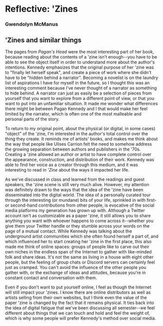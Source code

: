 # Reflective: 'Zines
### Gwendolyn McManus
## 'Zines and similar things
The pages from _Pagan's Head_ were the most interesting part of her book, because reading about the contents of a 'zine isn't enough--you have to be able to see the object itself in order to understand more about the author's intentions. Kennedy emphasizes that the original purpose of her 'zine was to "finally let herself speak", and create a piece of work where she didn't have to be "hidden behind a narrator". Becoming a novelist is on the laundry list of aspirations I have for myself in the future, so I thought this was an interesting comment because I've never thought of a narrator as something to hide behind. A narrator can just as easily be a selection of pieces from yourself that you want to explore from a different point of view, or that you want to put into an unfamiliar situation. It made me wonder what differences there might be between Pagan Kennedy and I that would make her feel limited by the narrator, which is often one of the most malleable and personal parts of the story. 

To return to my original point, about the physical (or digital, in some cases) "object" of the 'zine, I'm interested in the author's total control over the thing they create. It reminds me of artists' books, and makes me think about the way that people like Ulises Carrion felt the need to somehow address the growing separation between authors and publishers in the '70s. Creating a 'zine allowed an author or artist to have complete control over the appearance, construction, and distribution of their work. Kennedy was able to find her voice as a creator through this medium, and it was interesting to read in _'Zine_ about the ways it impacted her life. 

As we've discussed in class and learned from the readings and guest speakers, the 'zine scene is still very much alive. However, my attention was definitely drawn to the ways that the idea of the 'zine have been disseminated into the digital world. The idea of a personally curated tour through the interesting (or mundane) bits of your life, sprinkled in with first- or second-hand contributions from other people, is evocative of the social media platforms my generation has grown up with. Although a Twitter account isn't as customizable as a paper 'zine, it still allows you to share anything you want with whoever happens to come across it--whether you give them your Twitter handle or they stumble across your words on the page of a mutual contact. While Kennedy was talking about the underground artist communities which she often found herself a part of, and which influenced her to start creating her 'zine in the first place, this also made me think of online spaces: groups of people like to carve out their own niches in the endless span of the Internet to gather with like-minded folk and share ideas. It's not the same as living in a house with eight other people, but the feeling of group chats or Discord servers can certainly feel just as cramped. You can't avoid the influence of the other people you gather with, or the exchange of ideas and attitudes, because you're in constant contact and conversation with them.

Even if you don't want to put yourself online, I feel as though the Internet will still impact your 'zines. I know there are online distributors as well as artists selling from their own websites, but I think even the value of the paper 'zine is changed by the fact that it remains physical. It ties back into the idea of digital fatigue that we've been discussing all semester--we feel different about things that we can touch and hold and feel the weight of, which is why some people will prefer Kennedy's method over social media.
